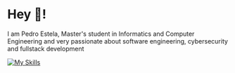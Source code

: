 # Hey :wave:!

I am Pedro Estela, Master's student in Informatics and Computer Engineering and very passionate about software engineering, cybersecurity and fullstack development

[![My Skills](https://skillicons.dev/icons?i=py,cpp,java,react,html,css,docker,github)](https://skillicons.dev)
